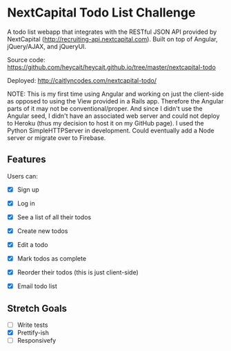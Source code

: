 # NextCapital Todo List Challenge

A todo list webapp that integrates with the RESTful JSON API provided by NextCapital (http://recruiting-api.nextcapital.com). Built on top of Angular, jQuery/AJAX, and jQueryUI.

Source code: https://github.com/heycait/heycait.github.io/tree/master/nextcapital-todo

Deployed: http://caitlyncodes.com/nextcapital-todo/

NOTE: This is my first time using Angular and working on just the client-side as opposed to using the View provided in a Rails app. Therefore the Angular parts of it may not be conventional/proper. And since I didn't use the Angular seed, I didn't have an associated web server and could not deploy to Heroku (thus my decision to host it on my GitHub page). I used the Python SimpleHTTPServer in development. Could eventually add a Node server or migrate over to Firebase.

## Features

Users can:

- [X] Sign up
- [X] Log in
- [X] See a list of all their todos
- [X] Create new todos
- [X] Edit a todo
- [X] Mark todos as complete
- [X] Reorder their todos (this is just client-side)
- [X] Email todo list


## Stretch Goals
- [ ] Write tests
- [X] Prettify-ish
- [ ] Responsivefy

